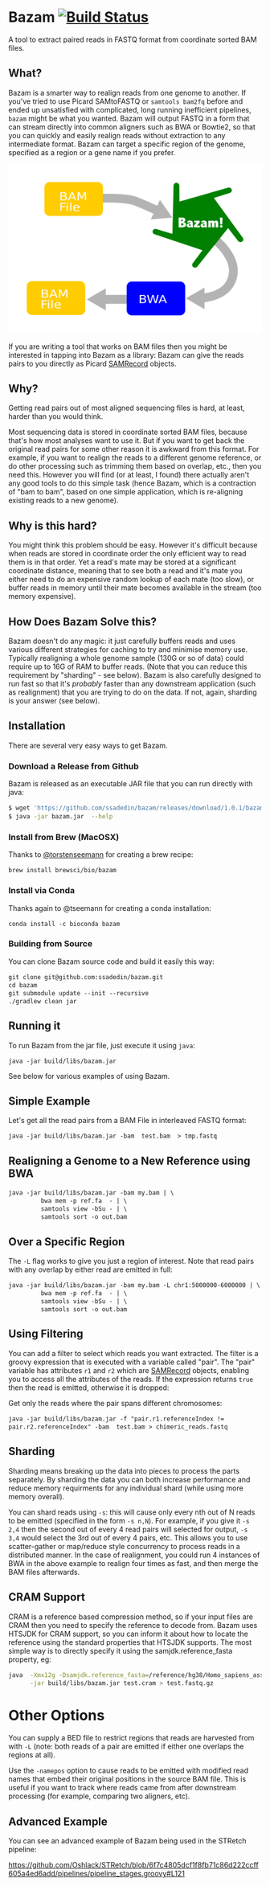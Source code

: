 # Bazam [![Build Status](https://travis-ci.com/ssadedin/bazam.svg?branch=master)](https://travis-ci.com/ssadedin/bazam)

A tool to extract paired reads in FASTQ format from coordinate sorted BAM files.

## What?

Bazam is a smarter way to realign reads from one genome to another. If you've tried to use 
Picard SAMtoFASTQ or `samtools bam2fq` before and 
ended up unsatisfied with complicated, long running inefficient pipelines, `bazam` might 
be what you wanted. Bazam will output
FASTQ in a form that can stream directly into common aligners such as
BWA or Bowtie2, so that you can quickly and easily realign reads without
extraction to any intermediate format. Bazam can target a specific region of the genome, 
specified as a region or a gene name if you prefer.

![Bazam workflow for realignment](docs/bazam_flow_diagram.png?raw=true "Bazam Realignment")

If you are writing a tool that works on BAM files then you might be interested in tapping into
Bazam as a library: Bazam can give the reads pairs to you directly
as Picard [SAMRecord](https://samtools.github.io/htsjdk/javadoc/htsjdk/htsjdk/samtools/SAMRecord.html)
objects.

## Why?

Getting read pairs out of most aligned sequencing files is hard, at least,
harder than you would think.

Most sequencing data is stored in coordinate sorted BAM files, because that's
how most analyses want to use it. But if you want to get back the original read pairs for some
other reason it is awkward from this format. For example,
if you want to realign the reads to a different genome reference, or do
other processing such as trimming them based on overlap, etc., then you need
this.  However you will find (or at least, I found) there actually aren't any good tools to do this
simple task (hence Bazam, which is a contraction of "bam to bam", based on one simple
application, which is re-aligning existing reads to a new genome).

## Why is this hard?

You might think this problem should be easy. However it's difficult because
when reads are stored in coordinate order the only efficient way to read them
is in that order. Yet a read's mate may be stored at a significant coordinate
distance, meaning that to see both a read and it's mate you either need to do
an expensive random lookup of each mate (too slow), or buffer reads in memory
until their mate becomes available in the stream (too memory expensive).

## How Does Bazam Solve this?

Bazam doesn't do any magic: it just carefully buffers reads and uses various
different strategies for caching to try and minimise memory use. Typically
realigning a whole genome sample (130G or so of data) could require up to 16G
of RAM to buffer reads. (Note that you can reduce this requirement by
"sharding" - see below). Bazam is also carefully designed to run fast
so that it's _probably_ faster than any downstream application (such as
realignment) that you are trying to do on the data. If not, again, sharding
is your answer (see below).

## Installation

There are several very easy ways to get Bazam. 

### Download a Release from Github

Bazam is released as an executable JAR file that you can run directly with java:

```bash
$ wget 'https://github.com/ssadedin/bazam/releases/download/1.0.1/bazam.jar'
$ java -jar bazam.jar  --help
```

### Install from Brew (MacOSX)

Thanks to [@torstenseemann](https://twitter.com/torstenseemann?lang=en]) for creating a brew recipe:

```
brew install brewsci/bio/bazam
```

### Install via Conda

Thanks again to @tseemann for creating a conda installation:

```
conda install -c bioconda bazam
```

### Building from Source

You can clone Bazam source code and build it easily this way:

```
git clone git@github.com:ssadedin/bazam.git
cd bazam
git submodule update --init --recursive
./gradlew clean jar
```

## Running it

To run Bazam from the jar file, just execute it using `java`:

```
java -jar build/libs/bazam.jar
```

See below for various examples of using Bazam.

## Simple Example

Let's get all the read pairs from a BAM File in interleaved FASTQ format:

```
java -jar build/libs/bazam.jar -bam  test.bam  > tmp.fastq
```

## Realigning a Genome to a New Reference using BWA

```
java -jar build/libs/bazam.jar -bam my.bam | \
         bwa mem -p ref.fa  - | \
         samtools view -bSu - | \
         samtools sort -o out.bam 
```

## Over a Specific Region

The `-L` flag works to give you just a region of interest. Note that read pairs with any overlap
by either read are emitted in full: 

```
java -jar build/libs/bazam.jar -bam my.bam -L chr1:5000000-6000000 | \
         bwa mem -p ref.fa  - | \
         samtools view -bSu - | \
         samtools sort -o out.bam 
```

## Using Filtering

You can add a filter to select which reads you want extracted. The filter is a
groovy expression that is executed with a variable called "pair". The "pair"
variable has attributes `r1` and `r2` which are
[SAMRecord](https://samtools.github.io/htsjdk/javadoc/htsjdk/htsjdk/samtools/SAMRecord.html)
objects, enabling you to access all the attributes of the reads. If the
expression returns `true` then the read is emitted, otherwise it is dropped:

Get only the reads where the pair spans different chromosomes:

```
java -jar build/libs/bazam.jar -f "pair.r1.referenceIndex != pair.r2.referenceIndex" -bam  test.bam > chimeric_reads.fastq
```

## Sharding

Sharding means breaking up the data into pieces to process the parts separately.
By sharding the data you can both increase performance and reduce memory requirments
for any individual shard (while using more memory overall).

You can shard reads using `-s`: this will cause only every nth out of N reads
to be emitted (specified in the form `-s n,N`). For example, if you give it `-s
2,4` then the second out of every 4 read pairs will selected for output, `-s
3,4` would select the 3rd out of every 4 pairs, etc.  This allows you to use
scatter-gather or map/reduce style concurrency to process reads in a
distributed manner. In the case of realignment, you could run 4 instances of 
BWA in the above example to realign four times as fast, and then merge the 
BAM files afterwards.

## CRAM Support

CRAM is a reference based compression method, so if your input files are CRAM
then you need to specify the reference to decode from. Bazam uses HTSJDK for
CRAM support, so you can inform it about how to locate the reference using the
standard properties that HTSJDK supports. The most simple way is to directly
specify it using the samjdk.reference_fasta property, eg:

```bash
java  -Xmx12g -Dsamjdk.reference_fasta=/reference/hg38/Homo_sapiens_assembly38.fasta \
      -jar build/libs/bazam.jar test.cram > test.fastq.gz
```


# Other Options

You can supply a BED file to restrict regions that reads are harvested from
with `-L` (note: both reads of a pair are emitted if either one overlaps the
regions at all). 

Use the `-namepos` option to cause reads to be emitted with modified read names
that embed their original positions in the source BAM file. This is useful if
you want to track where reads came from after downstream processing (for
example, comparing two aligners, etc).

## Advanced Example

You can see an advanced example of Bazam being used in the STRetch pipeline:

https://github.com/Oshlack/STRetch/blob/6f7c4805dcf1f8fb71c86d222ccff605a4ed6add/pipelines/pipeline_stages.groovy#L121


